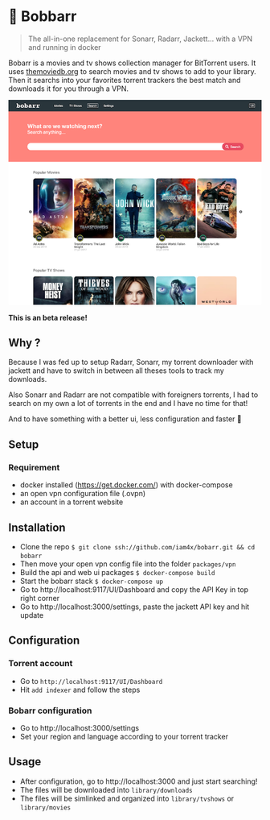 # 🍿 Bobbarr
> The all-in-one replacement for Sonarr, Radarr, Jackett... with a VPN and running in docker

Bobarr is a movies and tv shows collection manager for BitTorrent users. It uses [themoviedb.org](https://www.themoviedb.org/) to search movies and tv shows to add to your library. Then it searchs into your favorites torrent trackers the best match and downloads it for you through a VPN.

![Screenshot](./screenshot.png)

**This is an beta release!**

## Why ?

Because I was fed up to setup Radarr, Sonarr, my torrent downloader with jackett and have to switch in between all theses tools to track my downloads.

Also Sonarr and Radarr are not compatible with foreigners torrents, I had to search on my own a lot of torrents in the end and I have no time for that!

And to have something with a better ui, less configuration and faster 🚀

## Setup

### Requirement

* docker installed (https://get.docker.com/) with docker-compose
* an open vpn configuration file (.ovpn)
* an account in a torrent website

## Installation

* Clone the repo `$ git clone ssh://github.com/iam4x/bobarr.git && cd bobarr`
* Then move your open vpn config file into the folder `packages/vpn`
* Build the api and web ui packages `$ docker-compose build`
* Start the bobarr stack `$ docker-compose up`
* Go to http://localhost:9117/UI/Dashboard and copy the API Key in top right corner
* Go to http://localhost:3000/settings, paste the jackett API key and hit update

## Configuration

### Torrent account

* Go to `http://localhost:9117/UI/Dashboard`
* Hit `add indexer` and follow the steps

### Bobarr configuration

* Go to http://localhost:3000/settings
* Set your region and language according to your torrent tracker

## Usage

* After configuration, go to http://localhost:3000 and just start searching!
* The files will be downloaded into `library/downloads`
* The files will be simlinked and organized into `library/tvshows` or `library/movies`

